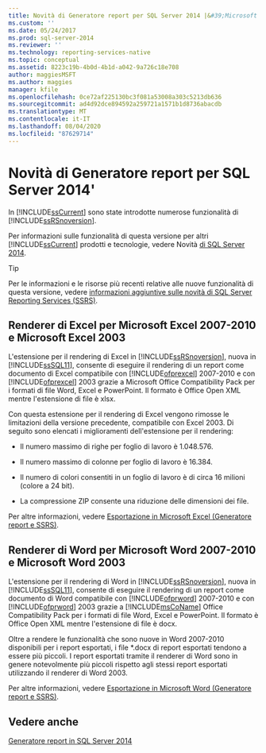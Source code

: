 ```yaml
---
title: Novità di Generatore report per SQL Server 2014 |&#39;Microsoft Docs
ms.custom: ''
ms.date: 05/24/2017
ms.prod: sql-server-2014
ms.reviewer: ''
ms.technology: reporting-services-native
ms.topic: conceptual
ms.assetid: 8223c19b-4b0d-4b1d-a042-9a726c18e708
author: maggiesMSFT
ms.author: maggies
manager: kfile
ms.openlocfilehash: 0ce72af225130bc3f081a53008a303c5213db636
ms.sourcegitcommit: ad4d92dce894592a259721a1571b1d8736abacdb
ms.translationtype: MT
ms.contentlocale: it-IT
ms.lasthandoff: 08/04/2020
ms.locfileid: "87629714"
---
```

# <a name="what39s-new-in-report-builder-for-sql-server-2014"></a>Novità di Generatore report per SQL Server 2014&#39;
  In [!INCLUDE[ssCurrent](../includes/sscurrent-md.md)] sono state introdotte numerose funzionalità di [!INCLUDE[ssRSnoversion](../includes/ssrsnoversion-md.md)].  
  
 Per informazioni sulle funzionalità di questa versione per altri [!INCLUDE[ssCurrent](../includes/sscurrent-md.md)] prodotti e tecnologie, vedere Novità [di SQL Server 2014](../sql-server/what-s-new-in-sql-server-2016.md).  
  
> [!TIP]  
>  Per le informazioni e le risorse più recenti relative alle nuove funzionalità di questa versione, vedere [informazioni aggiuntive sulle novità di SQL Server Reporting Services (SSRS)](https://go.microsoft.com/fwlink/?LinkId=207147).  
  
##  <a name="excel-renderer-for-microsoft-excel-2007-2010-and-microsoft-excel-2003"></a><a name="ExcelRenderer"></a>Renderer di Excel per Microsoft Excel 2007-2010 e Microsoft Excel 2003  
 L'estensione per il rendering di Excel in [!INCLUDE[ssRSnoversion](../includes/ssrsnoversion-md.md)], nuova in [!INCLUDE[ssSQL11](../includes/sssql11-md.md)], consente di eseguire il rendering di un report come documento di Excel compatibile con [!INCLUDE[ofprexcel](../includes/ofprexcel-md.md)] 2007-2010 e con [!INCLUDE[ofprexcel](../includes/ofprexcel-md.md)] 2003 grazie a Microsoft Office Compatibility Pack per i formati di file Word, Excel e PowerPoint. Il formato è Office Open XML mentre l'estensione di file è xlsx.  
  
 Con questa estensione per il rendering di Excel vengono rimosse le limitazioni della versione precedente, compatibile con Excel 2003. Di seguito sono elencati i miglioramenti dell'estensione per il rendering:  
  
-   Il numero massimo di righe per foglio di lavoro è 1.048.576.  
  
-   Il numero massimo di colonne per foglio di lavoro è 16.384.  
  
-   Il numero di colori consentiti in un foglio di lavoro è di circa 16 milioni (colore a 24 bit).  
  
-   La compressione ZIP consente una riduzione delle dimensioni dei file.  
  
 Per altre informazioni, vedere [Esportazione in Microsoft Excel &#40;Generatore report e SSRS&#41;](report-builder/exporting-to-microsoft-excel-report-builder-and-ssrs.md).  
  
##  <a name="word-renderer-for-microsoft-word-2007-2010-and-microsoft-word-2003"></a><a name="WordRenderer"></a>Renderer di Word per Microsoft Word 2007-2010 e Microsoft Word 2003  
 L'estensione per il rendering di Word in [!INCLUDE[ssRSnoversion](../includes/ssrsnoversion-md.md)], nuova in [!INCLUDE[ssSQL11](../includes/sssql11-md.md)], consente di eseguire il rendering di un report come documento di Word compatibile con [!INCLUDE[ofprword](../includes/ofprword-md.md)] 2007-2010 e con [!INCLUDE[ofprword](../includes/ofprword-md.md)] 2003 grazie a [!INCLUDE[msCoName](../includes/msconame-md.md)] Office Compatibility Pack per i formati di file Word, Excel e PowerPoint. Il formato è Office Open XML mentre l'estensione di file è docx.  
  
 Oltre a rendere le funzionalità che sono nuove in Word 2007-2010 disponibili per i report esportati, i file *.docx di report esportati tendono a essere più piccoli. I report esportati tramite il renderer di Word sono in genere notevolmente più piccoli rispetto agli stessi report esportati utilizzando il renderer di Word 2003.  
  
 Per altre informazioni, vedere [Esportazione in Microsoft Word &#40;Generatore report e SSRS&#41;](report-builder/exporting-to-microsoft-word-report-builder-and-ssrs.md).  
  
## <a name="see-also"></a>Vedere anche  
 [Generatore report in SQL Server 2014](report-builder/report-builder-in-sql-server-2016.md)  
  
  
